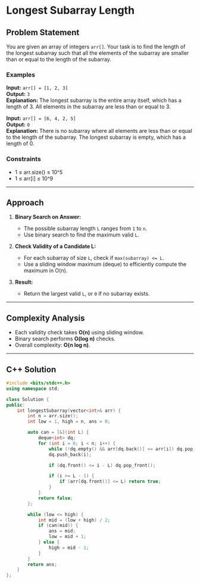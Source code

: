 # Longest Subarray Length

## Problem Statement
You are given an array of integers `arr[]`. Your task is to find the length of the longest subarray such that all the elements of the subarray are smaller than or equal to the length of the subarray.

### Examples

**Input:** `arr[] = [1, 2, 3]`  
**Output:** `3`  
**Explanation:** The longest subarray is the entire array itself, which has a length of 3. All elements in the subarray are less than or equal to 3.

**Input:** `arr[] = [6, 4, 2, 5]`  
**Output:** `0`  
**Explanation:** There is no subarray where all elements are less than or equal to the length of the subarray. The longest subarray is empty, which has a length of 0.

### Constraints
- 1 ≤ arr.size() ≤ 10^5
- 1 ≤ arr[i] ≤ 10^9

---

## Approach
1. **Binary Search on Answer:**
   - The possible subarray length `L` ranges from `1` to `n`.
   - Use binary search to find the maximum valid `L`.

2. **Check Validity of a Candidate L:**
   - For each subarray of size `L`, check if `max(subarray) <= L`.
   - Use a sliding window maximum (deque) to efficiently compute the maximum in O(n).

3. **Result:**
   - Return the largest valid `L`, or `0` if no subarray exists.

---

## Complexity Analysis
- Each validity check takes **O(n)** using sliding window.
- Binary search performs **O(log n)** checks.
- Overall complexity: **O(n log n)**.

---

## C++ Solution
```cpp
#include <bits/stdc++.h>
using namespace std;

class Solution {
public:
    int longestSubarray(vector<int>& arr) {
        int n = arr.size();
        int low = 1, high = n, ans = 0;

        auto can = [&](int L) {
            deque<int> dq;
            for (int i = 0; i < n; i++) {
                while (!dq.empty() && arr[dq.back()] <= arr[i]) dq.pop_back();
                dq.push_back(i);

                if (dq.front() <= i - L) dq.pop_front();

                if (i >= L - 1) {
                    if (arr[dq.front()] <= L) return true;
                }
            }
            return false;
        };

        while (low <= high) {
            int mid = (low + high) / 2;
            if (can(mid)) {
                ans = mid;
                low = mid + 1;
            } else {
                high = mid - 1;
            }
        }
        return ans;
    }
};
